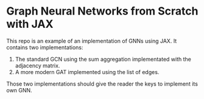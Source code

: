 # Graph Neural Networks from Scratch with JAX

This repo is an example of an implementation of GNNs using JAX. It contains two
implementations:

1. The standard GCN using the sum aggregation implementated with the adjacency
   matrix.
2. A more modern GAT implemented using the list of edges.

Those two implementations should give the reader the keys to implement its own
GNN.

